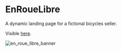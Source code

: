 # EnRoueLibre
A dynamic landing page for a fictional bicycles seller.

Visible [here](https://fabiandeneuville.github.io/EnRoueLibre/).

![en_roue_libre_banner](https://user-images.githubusercontent.com/94392055/180891409-9f89cc15-de7c-4185-b1a1-e408a7837016.png)
